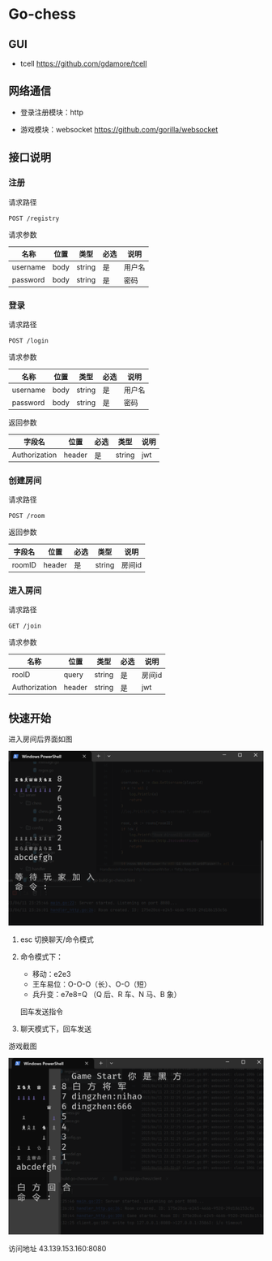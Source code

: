 # Go-chess

## GUI

- tcell https://github.com/gdamore/tcell

## 网络通信

- 登录注册模块：http

- 游戏模块：websocket  https://github.com/gorilla/websocket

## 接口说明

### 注册

请求路径

```http
POST /registry
```

请求参数

| 名称     | 位置 | 类型   | 必选 | 说明   |
| -------- | ---- | ------ | ---- | ------ |
| username | body | string | 是   | 用户名 |
| password | body | string | 是   | 密码   |

### 登录

请求路径

```http
POST /login
```

请求参数

| 名称     | 位置 | 类型   | 必选 | 说明   |
| -------- | ---- | ------ | ---- | ------ |
| username | body | string | 是   | 用户名 |
| password | body | string | 是   | 密码   |

返回参数

| 字段名        | 位置   | 必选 | 类型   | 说明 |
| ------------- | ------ | ---- | ------ | ---- |
| Authorization | header | 是   | string | jwt  |

### 创建房间

请求路径

```http
POST /room
```

返回参数

| 字段名 | 位置   | 必选 | 类型   | 说明   |
| ------ | ------ | ---- | ------ | ------ |
| roomID | header | 是   | string | 房间id |

### 进入房间

请求路径

```http
GET /join
```

请求参数

| 名称          | 位置   | 类型   | 必选 | 说明   |
| ------------- | ------ | ------ | ---- | ------ |
| rooID         | query  | string | 是   | 房间id |
| Authorization | header | string | 是   | jwt    |

## 快速开始

进入房间后界面如图

![img1](./img/image-20230611232644354.png)

1. esc 切换聊天/命令模式

2. 命令模式下：

   - 移动：e2e3
   - 王车易位：O-O-O（长）、O-O（短）
   - 兵升变：e7e8=Q （Q 后、R 车、N 马、B 象）

   回车发送指令

3. 聊天模式下，回车发送

游戏截图

![image-20230611233418303](./img/image-20230611233418303.png)


访问地址 
43.139.153.160:8080
